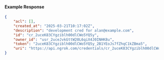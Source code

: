 <!-- Code generated for API Clients. DO NOT EDIT. -->

#### Example Response

```json
{
	"acl": [],
	"created_at": "2025-03-21T10:17:02Z",
	"description": "development cred for alan@example.com",
	"id": "cr_2uceK83CYgziblh00dlCWo5YQ5y",
	"owner_id": "usr_2uceJvkGttW20L6qiX4J0INHK8u",
	"token": "2uceK83CYgziblh00dlCWo5YQ5y_2B1YEoJs7fZhqC1kZBma5",
	"uri": "https://api.ngrok.com/credentials/cr_2uceK83CYgziblh00dlCWo5YQ5y"
}
```
